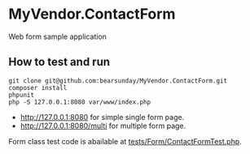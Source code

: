 # MyVendor.ContactForm
Web form sample application

## How to test and run

```
git clone git@github.com:bearsunday/MyVendor.ContactForm.git
composer install
phpunit
php -S 127.0.0.1:8080 var/www/index.php
```

 * http://127.0.0.1:8080 for simple single form page.
 * http://127.0.0.1:8080/multi for multiple form page.

Form class test code is abailable at [tests/Form/ContactFormTest.php](https://github.com/bearsunday/MyVendor.ContactForm/blob/master/tests/Form/ContactFormTest.php).
